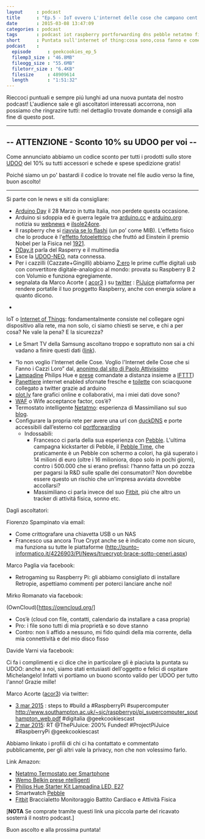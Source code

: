 ```yaml
---
layout     : podcast
title      : "Ep.5 - IoT ovvero L'internet delle cose che campano cent'anni"
date       : 2015-03-08 13:47:09
categories : podcast
tags       : podcast iot raspberry portforwarding dns pebble netatmo fitbit udoo_sconto
short      : Puntata sull'internet of thing:cosa sono,cosa fanno e come stare al sicuro.
podcast    :
  episode      : geekcookies_ep_5
  filemp3_size : "46.8MB"
  fileogg_size : "55.6MB"
  filetorr_size : "6.4KB"
  filesize     : 48909614
  length       : "1:51:32"
---
```


Rieccoci puntuali e sempre piú lunghi ad una nuova puntata del nostro podcast! L'audience sale e gli ascoltatori interessati accorrona, non possiamo che ringrazire tutti: nel dettaglio trovate domande e consigli alla fine di questo post.

---

## -- ATTENZIONE - Sconto 10% su UDOO per voi --

Come annunciato abbiamo un codice sconto per tutti i prodotti sullo store [UDOO](http://shop.udoo.org/) del 10% su tutti accessori e schede e spese spedizione gratis!

Poiché siamo un po' bastardi il codice lo trovate nel file audio verso la fine, buon ascolto!
<!-- more -->

---

Si parte con le news e siti da consigliare:

* [Arduino Day]( http://day.arduino.cc/#/) il 28 Marzo  in tutta Italia, non perdete questa occasione.
* Arduino si sdoppia ed è guerra legale tra [arduino.cc](http://arduino.cc/) e [arduino.org](http://arduino.org/): notizia su [webnews](http://www.webnews.it/2015/02/11/larduino-dimezzato/) e [ilsole24ore](http://www.ilsole24ore.com/art/tecnologie/2015-02-22/arduino-ecco-ragioni-scontro-quel-marchio-conteso-italia-e-usa-154735.shtml).
* Il raspberry che si [riavvia se lo flashi](http://www.raspberrypi.org/xenon-death-flash-a-free-physics-lesson/) (un po’ come MIB). L'effetto fisico che lo produce è l'[effetto fotoelettrico](http://it.wikipedia.org/wiki/Effetto_fotoelettrico) che fruttó ad Einstein il premio Nobel per la Fisica nel [1921](http://it.wikipedia.org/wiki/Vincitori_del_premio_Nobel_per_la_fisica).
* [DDay.it](http://www.dday.it/redazione/15637/media-center-o-player-hi-end-5-modi-per-usare-un-raspberry-pi) parla del Rasperry e il multimedia 
* Esce la [UDOO-NEO](http://www.udoo.org/udoo-neo/), nata connessa.
* Per i cazzilli (Cazzate+Gingilli) abbiamo [Z:ero](https://www.indiegogo.com/projects/z-ero-the-world-s-1st-digital-earphone/x/9097309) le prime cuffie digitali usb con convertitore digitale-analogico al mondo: provata su Raspberry B 2 con Volumio e funziona egregiamente.
* segnalata da Marco Acorte ( [acor3](https://twitter.com/acor3) ) su [twitter](https://twitter.com/acor3/status/572336465927147520) : [PiJuice](https://www.kickstarter.com/projects/1895460425/pijuice-a-portable-project-platform-for-every-rasp) piattaforma per rendere portatile il tuo proggetto Raspberry, anche con energia solare a quanto dicono. 
- 

IoT o [Internet of Things](http://it.wikipedia.org/wiki/Internet_delle_cose): fondamentalmente consiste nel collegare ogni dispositivo alla rete, ma non solo, ci siamo chiesti se serve, e chi a per cosa? Ne vale la pena? E la sicurezza?

- Le Smart TV della Samsung ascoltano troppo e soprattuto non sai a chi vadano a finire questi dati ([link](http://www.repubblica.it/tecnologia/2015/02/09/news/se_il_tv_del_salotto_ficca_il_naso_nelle_chiacchierate_televisori_samsung_troppo_smart_dubbi_per_la_privacy-106894982/)).
* “Io non voglio l'Internet delle Cose. Voglio l'Internet delle Cose che si Fanno i Cazzi Loro” dal, [anonimo dal sito di Paolo Attivissimo](http://attivissimo.blogspot.it/2015/02/pensieri-sullinternet-delle-cose.html)
* [Lampadine](http://www2.meethue.com/it-IT/) Philips Hue e [prese](http://www.belkin.it/prodotti-casa-connessa-automazione-domestica-wemo/ ) comandate a distanza insieme a [IFTTT](https://ifttt.com/))
* [Panettiere](http://www.bakertweet.com/) internet enabled sfornate fresche e [toilette](http://toolex.blogspot.de/2008/05/arduino-flush-o-matic.html) con sciacquone collegato a twitter grazie ad arduino
* [plot.ly](https://plot.ly/) fare grafici online e collaborativi, ma i miei dati dove sono?
* [WAF](http://en.wikipedia.org/wiki/Wife_acceptance_factor) o Wife acceptance factor, cos’é?
* Termostato intelligente [Netatmo](https://www.netatmo.com/): esperienza di Massimiliano sul suo [blog](http://www.fanciullimassimiliano.it/2015/01/17/netatmo-thermostat-review/).
* Configurare la propria rete per avere una url con [duckDNS](https://www.duckdns.org/install.jsp) e porte accessibili dall’esterno col [portforwarding](http://it.wikipedia.org/wiki/Port_forwarding)
   * Indossabili:
     * Francesco ci parla della sua esperienza con [Pebble](https://getpebble.com/). L'ultima campagna kickstarter di Pebble, il [Pebble Time](https://www.kickstarter.com/projects/597507018/pebble-time-awesome-smartwatch-no-compromises?ref=nav_search), che praticamente è un Pebble con schermo a colori, ha giá superato i 14 milioni di euro (oltre i 16 milioniora, dopo solo in pochi giorni), contro i 500.000 che si erano prefissi: l'hanno fatta un pó zozza per pagarsi la R&D sulle spalle dei consumatori? Non dovrebbe essere questo un rischio che un'impresa avviata dovrebbe accollarsi?
     * Massimiliano ci parla invece del suo [Fitbit](www.fitbit.com/force), piú che altro un tracker di attivitá fisica, sonno etc.

Dagli ascoltatori:

Fiorenzo Spampinato via email:

* Come crittografare una chiavetta USB o un NAS
* Francesco usa ancora True Crypt anche se è indicato come non sicuro, ma funziona su tutte le piattaforme (http://punto-informatico.it/4226903/PI/News/truecrypt-brace-sotto-ceneri.aspx) 

Marco Paglia via  facebook:

* Retrogaming su Raspberry Pi: gli abbiamo consigliato di installare Retropie, aspettiamo commenti per poterci lanciare anche noi!

Mirko Romanato via facebook:

(OwnCloud)[https://owncloud.org/]
   * Cos’è (cloud con file, contatti, calendario da installare a casa propria)
   * Pro: i file sono tutti di mia proprietà e so dove stanno
   * Contro: non li affido a nessuno, mi fido quindi della mia corrente, della mia connettività e del mio disco fisso

Davide Varni via facebook:

Ci fa i complimenti e ci dice che in particolare gli è piaciuta la puntata su UDOO: anche a noi, siamo stati entusiasti dell'oggetto e felici di ospitare Michelangelo! Infatti vi portiamo un buono sconto valido per UDOO per tutto l'anno! Grazie mille! 

Marco Acorte ([acor3](https://twitter.com/acor3)) via twitter:

* [3 mar 2015](https://twitter.com/acor3/status/572669577345294336) : steps to #build a #RaspberryPi #supercomputer http://www.southampton.ac.uk/~sjc/raspberrypi/pi_supercomputer_southampton_web.pdf #digitalia @geekcookiescast
* [2 mar 2015](https://twitter.com/acor3/status/572336465927147520): RT @ThePiJuice: 200% Funded! #ProjectPiJuice #RaspberryPi @geekcookiescast

Abbiamo linkato i profili di chi ci ha contattato e commentato pubblicamente, per gli altri vale la privacy, non che non volessimo farlo.

Link Amazon:

 - [Netatmo Termostato per Smartphone](http://geni.us/aoa) 
 - [Wemo Belkin prese ntelligenti](http://geni.us/h8u) 
 - [Philips Hue Starter Kit Lampadina LED, E27 ](http://geni.us/1oHw)
 - Smartwatch [Pebble](http://geni.us/17OI)
 - [Fitbit](http://geni.us/15Mb) Braccialetto Monitoraggio Battito Cardiaco e Attività Fisica
 
 [**NOTA** Se comprate tramite questi link una piccola parte del ricavato sosterrá il nostro podcast.]

 Buon ascolto e alla prossima puntata!

[twitterfra]: https://twitter.com/cesco_78 
[twittermar]: https://twitter.com/kidpixo 
[twittermas]: https://twitter.com/fanciullim


